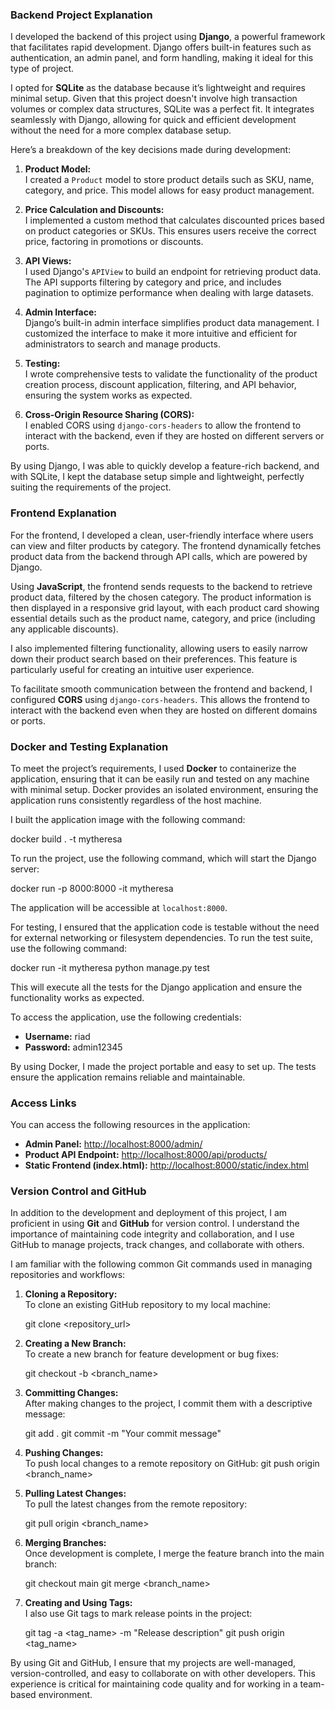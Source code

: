 
### **Backend Project Explanation**

I developed the backend of this project using **Django**, a powerful framework that facilitates rapid development. Django offers built-in features such as authentication, an admin panel, and form handling, making it ideal for this type of project.

I opted for **SQLite** as the database because it’s lightweight and requires minimal setup. Given that this project doesn't involve high transaction volumes or complex data structures, SQLite was a perfect fit. It integrates seamlessly with Django, allowing for quick and efficient development without the need for a more complex database setup.

Here’s a breakdown of the key decisions made during development:

1. **Product Model:**  
   I created a `Product` model to store product details such as SKU, name, category, and price. This model allows for easy product management.

2. **Price Calculation and Discounts:**  
   I implemented a custom method that calculates discounted prices based on product categories or SKUs. This ensures users receive the correct price, factoring in promotions or discounts.

3. **API Views:**  
   I used Django's `APIView` to build an endpoint for retrieving product data. The API supports filtering by category and price, and includes pagination to optimize performance when dealing with large datasets.

4. **Admin Interface:**  
   Django’s built-in admin interface simplifies product data management. I customized the interface to make it more intuitive and efficient for administrators to search and manage products.

5. **Testing:**  
   I wrote comprehensive tests to validate the functionality of the product creation process, discount application, filtering, and API behavior, ensuring the system works as expected.

6. **Cross-Origin Resource Sharing (CORS):**  
   I enabled CORS using `django-cors-headers` to allow the frontend to interact with the backend, even if they are hosted on different servers or ports.

By using Django, I was able to quickly develop a feature-rich backend, and with SQLite, I kept the database setup simple and lightweight, perfectly suiting the requirements of the project.


### **Frontend Explanation**

For the frontend, I developed a clean, user-friendly interface where users can view and filter products by category. The frontend dynamically fetches product data from the backend through API calls, which are powered by Django.

Using **JavaScript**, the frontend sends requests to the backend to retrieve product data, filtered by the chosen category. The product information is then displayed in a responsive grid layout, with each product card showing essential details such as the product name, category, and price (including any applicable discounts).

I also implemented filtering functionality, allowing users to easily narrow down their product search based on their preferences. This feature is particularly useful for creating an intuitive user experience.

To facilitate smooth communication between the frontend and backend, I configured **CORS** using `django-cors-headers`. This allows the frontend to interact with the backend even when they are hosted on different domains or ports.


### **Docker and Testing Explanation**

To meet the project’s requirements, I used **Docker** to containerize the application, ensuring that it can be easily run and tested on any machine with minimal setup. Docker provides an isolated environment, ensuring the application runs consistently regardless of the host machine.

I built the application image with the following command:

docker build . -t mytheresa


To run the project, use the following command, which will start the Django server:

docker run -p 8000:8000 -it mytheresa


The application will be accessible at `localhost:8000`.

For testing, I ensured that the application code is testable without the need for external networking or filesystem dependencies. To run the test suite, use the following command:

docker run -it mytheresa python manage.py test


This will execute all the tests for the Django application and ensure the functionality works as expected.

To access the application, use the following credentials:
- **Username:** riad
- **Password:** admin12345

By using Docker, I made the project portable and easy to set up. The tests ensure the application remains reliable and maintainable.


### **Access Links**

You can access the following resources in the application:

- **Admin Panel:** [http://localhost:8000/admin/](http://localhost:8000/admin/)
- **Product API Endpoint:** [http://localhost:8000/api/products/](http://localhost:8000/api/products/)
- **Static Frontend (index.html):** [http://localhost:8000/static/index.html](http://localhost:8000/static/index.html)


### **Version Control and GitHub**

In addition to the development and deployment of this project, I am proficient in using **Git** and **GitHub** for version control. I understand the importance of maintaining code integrity and collaboration, and I use GitHub to manage projects, track changes, and collaborate with others.

I am familiar with the following common Git commands used in managing repositories and workflows:

1. **Cloning a Repository:**  
   To clone an existing GitHub repository to my local machine:

   git clone <repository_url>
   

2. **Creating a New Branch:**  
   To create a new branch for feature development or bug fixes:

   git checkout -b <branch_name>


3. **Committing Changes:**  
   After making changes to the project, I commit them with a descriptive message:

   git add .
   git commit -m "Your commit message"


4. **Pushing Changes:**  
   To push local changes to a remote repository on GitHub:
   git push origin <branch_name>

5. **Pulling Latest Changes:**  
   To pull the latest changes from the remote repository:
   
   git pull origin <branch_name>
  

6. **Merging Branches:**  
   Once development is complete, I merge the feature branch into the main branch:
   
   git checkout main
   git merge <branch_name>
   

7. **Creating and Using Tags:**  
   I also use Git tags to mark release points in the project:
   
   git tag -a <tag_name> -m "Release description"
   git push origin <tag_name>
   

By using Git and GitHub, I ensure that my projects are well-managed, version-controlled, and easy to collaborate on with other developers. This experience is critical for maintaining code quality and for working in a team-based environment.
